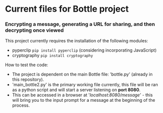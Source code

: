 # Current files for Bottle project

<h3>Encrypting a message, generating a URL for sharing, and then decrypting once viewed</h3>

This project currently requires the installation of the following modules:
  * pyperclip `pip install pyperclip` (considering incorporating JavaScript)
  * cryptography `pip install cryptography` 

How to test the code:

* The project is dependent on the main Bottle file: 'bottle.py' (already in this repository).
* 'main_bottle2.py' is the primary working file currently, this file will be ran as a python script and will start a server listening on __port 8080__.
* This can be accessed in a browser at '_localhost:8080/message_' - this will bring you to the input prompt for a message at the beginning of the process.



